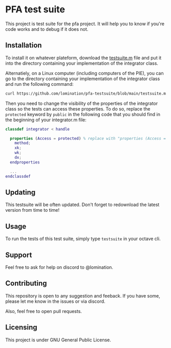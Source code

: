 # PFA test suite

This project is test suite for the pfa project. It will help you to know if you're code works and to debug if it does not.

## Installation

To install it on whatever plateform, download the [testsuite.m](https://github.com/lomination/pfa-testsuite/blob/main/testsuite.m) file and put it into the directory containing your implementation of the integrator class.

Alternatiely, on a Linux computer (including computers of the PIE), you can go to the directory containing your implementation of the integrator class and run the following command:

```bash
curl https://github.com/lomination/pfa-testsuite/blob/main/testsuite.m > testsuite.m
```

Then you need to change the visibility of the properties of the integrator class so the tests can access these properties. To do so, replace the `protected` keyword by `public` in the following code that you should find in the beginning of your integrator.m file:

```matlab
classdef integrator < handle

  properties (Access = protected) % replace with "properties (Access = public)"
    method;
    xk;
    wk;
    dx;
  endproperties

  ...
endclassdef
```

## Updating

This testsuite will be often updated. Don't forget to redownload the latest version from time to time!

## Usage

To run the tests of this test suite, simply type `testsuite` in your octave cli.

## Support

Feel free to ask for help on discord to @lomination.

## Contributing

This repository is open to any suggestion and feeback. If you have some, please let me know in the issues or via discord.

Also, feel free to open pull requests.

## Licensing

This project is under GNU General Public License.

